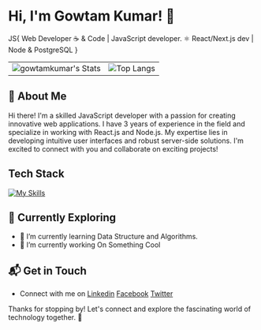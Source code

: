 # Hi, I'm Gowtam Kumar! 👋

JS{
Web Developer
☕️ & Code | JavaScript developer.
⚛️ React/Next.js dev | Node & PostgreSQL
}

<!-- class JS {
  constructor(designation, passion, skills) {
  this.des = designation;
  this.passion = passion;
  this.skill = skills;
  }
}

const result = new JS(
"Web Developer",
"☕️ & Code | JavaScript developer",
"⚛️ React/Next.js dev | Node & PostgreSQL"
); -->

<!-- I am a passionate M.Tech CS student at IIT Kharagpur, driven by a curiosity for technology and a love for writing. My journey involves delving into the world of computer science, exploring new ideas, and sharing my insights with the community. -->

<!-- ![<username>'s Stats](https://github-readme-stats.vercel.app/api?username=gowtamkumar&theme=vue-dark&show_icons=true&hide_border=true&count_private=true) -->

<table class="border:none">
  <tr>
    <td>
      <img src="https://github-readme-stats.vercel.app/api?username=gowtamkumar&theme=vue-dark&show_icons=true&hide_border=true&count_private=true" alt="gowtamkumar's Stats" />
    </td>
    <td>
      <img src="https://github-readme-stats.vercel.app/api/top-langs/?username=gowtamkumar&theme=vue-dark" alt="Top Langs" />
    </td>
  </tr>
</table>


## 🚀 About Me

Hi there! I'm a skilled JavaScript developer with a passion for creating innovative web applications. I have 3 years of experience in the field and specialize in working with React.js and Node.js. My expertise lies in developing intuitive user interfaces and robust server-side solutions. I'm excited to connect with you and collaborate on exciting projects!

<!--

## My Articles

- [JavaScript Engine and Runtime Explained](https://www.freecodecamp.org/news/javascript-engine-and-runtime-explained/)

-->

## Tech Stack

[![My Skills](https://skillicons.dev/icons?i=js,ts,react,nextjs,nodejs,expressjs,nestjs,postgresql,mysql,mongodb,wordpress)](https://gowtamkumar.vercel.app/)

<!-- ![Top Langs](https://github-readme-stats.vercel.app/api/top-langs/?username=gowtamkumar&theme=vue-dark) -->

## 🌱 Currently Exploring

- 🔭 I’m currently learning Data Structure and Algorithms.
- 🌱 I’m currently working On Something Cool

<!-- ## 🏆 Achievements

- 🌟 Completed Hacktoberfest 2023 - Contributed to open source projects and celebrated the spirit of collaboration. -->

## 📬 Get in Touch

- Connect with me on [Linkedin](https://linkedin.com/in/gowtamkumar) [Facebook](https://www.facebook.com/Gowtamkumar17) [Twitter](https://twitter.com/GowtamKumar16)

Thanks for stopping by! Let's connect and explore the fascinating world of technology together. 🚀

<!--

Here are some ideas to get you started:

- 🔭 I’m currently working on ...
- 🌱 I’m currently learning ...
- 👯 I’m looking to collaborate on ...
- 🤔 I’m looking for help with ...
- 💬 Ask me about ...
- 📫 How to reach me: ...
- 😄 Pronouns: ...
- ⚡ Fun fact: ...
-->
